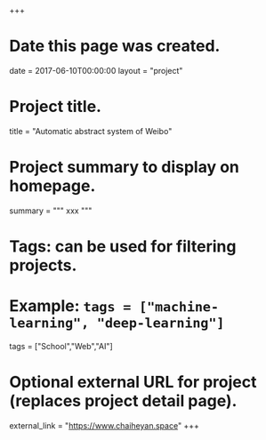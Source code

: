 +++
# Date this page was created.
date = 2017-06-10T00:00:00
layout = "project"

# Project title.
title = "Automatic abstract system of Weibo"

# Project summary to display on homepage.
summary = """
xxx
"""

# Tags: can be used for filtering projects.
# Example: `tags = ["machine-learning", "deep-learning"]`
tags = ["School","Web","AI"]

# Optional external URL for project (replaces project detail page).
external_link = "https://www.chaiheyan.space"
+++

